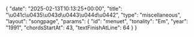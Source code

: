 {
    "date": "2025-02-13T10:13:25+00:00",
    "title": "\u041c\u0435\u043d\u0443\u044d\u0442",
    "type": "miscellaneous",
    "layout": "songpage",
    "params": {
        "id": "menuet",
        "tonality": "Em",
        "year": "1991",
        "chordsStartAt": 43,
        "textFinishAtLine": 64
    }
}